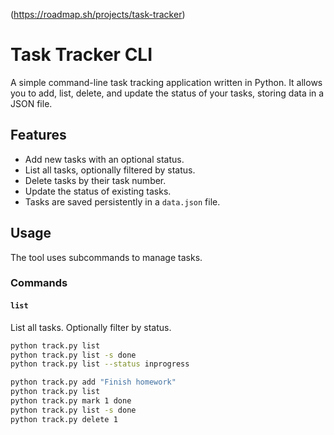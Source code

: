 (https://roadmap.sh/projects/task-tracker)

# Task Tracker CLI

A simple command-line task tracking application written in Python. It allows you to add, list, delete, and update the status of your tasks, storing data in a JSON file.

## Features

- Add new tasks with an optional status.
- List all tasks, optionally filtered by status.
- Delete tasks by their task number.
- Update the status of existing tasks.
- Tasks are saved persistently in a `data.json` file.

## Usage

The tool uses subcommands to manage tasks.

### Commands

#### `list`

List all tasks. Optionally filter by status.

```bash
python track.py list
python track.py list -s done
python track.py list --status inprogress

python track.py add "Finish homework"
python track.py list
python track.py mark 1 done
python track.py list -s done
python track.py delete 1


